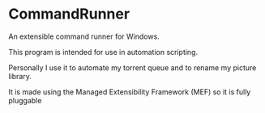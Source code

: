 CommandRunner
=============

An extensible command runner for Windows.

This program is intended for use in automation scripting. 

Personally I use it to automate my torrent queue and to rename my picture library.

It is made using the Managed Extensibility Framework (MEF) so it is fully pluggable
